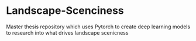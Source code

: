 # Landscape-Scenciness
Master thesis repository which uses Pytorch to create deep learning models to research into what drives landscape scenicness
